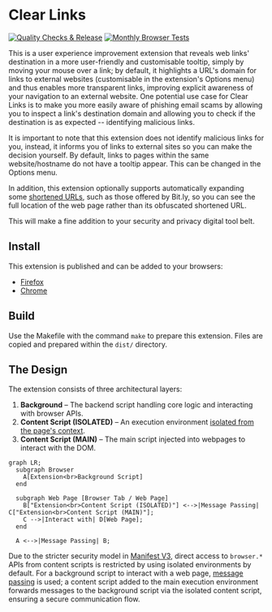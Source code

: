 # Clear Links

[![Quality Checks & Release](https://github.com/ChristopherBull/Clear-Links/actions/workflows/ci.yml/badge.svg)](https://github.com/ChristopherBull/Clear-Links/actions/workflows/ci.yml)
[![Monthly Browser Tests](https://github.com/ChristopherBull/Clear-Links/actions/workflows/monthly-e2e.yml/badge.svg)](https://github.com/ChristopherBull/Clear-Links/actions/workflows/monthly-e2e.yml)

This is a user experience improvement extension that reveals web links' destination in a more user-friendly and customisable tooltip, simply by moving your mouse over a link; by default, it highlights a URL's domain for links to external websites (customisable in the extension's Options menu) and thus enables more transparent links, improving explicit awareness of your navigation to an external website. One potential use case for Clear Links is to make you more easily aware of phishing email scams by allowing you to inspect a link's destination domain and allowing you to check if the destination is as expected -- identifying malicious links.

It is important to note that this extension does not identify malicious links for you, instead, it informs you of links to external sites so you can make the decision yourself. By default, links to pages within the same website/hostname do not have a tooltip appear. This can be changed in the Options menu.

In addition, this extension optionally supports automatically expanding some [shortened URLs](https://en.wikipedia.org/wiki/URL_shortening), such as those offered by Bit.ly, so you can see the full location of the web page rather than its obfuscated shortened URL.

This will make a fine addition to your security and privacy digital tool belt.

## Install

This extension is published and can be added to your browsers:

- [Firefox](https://addons.mozilla.org/en-GB/firefox/addon/clear-web-links/)
- [Chrome](https://chromewebstore.google.com/detail/clear-links/banknjcfbmhcbebgekpcenheaghfcood)

## Build

Use the Makefile with the command `make` to prepare this extension. Files are copied and prepared within the `dist/` directory.

## The Design

The extension consists of three architectural layers:

1. **Background** – The backend script handling core logic and interacting with browser APIs.
2. **Content Script (ISOLATED)** – An execution environment [isolated from the page's context](https://developer.mozilla.org/en-US/docs/Mozilla/Add-ons/WebExtensions/API/scripting/ExecutionWorld).
3. **Content Script (MAIN)** – The main script injected into webpages to interact with the DOM.

```mermaid
graph LR;
  subgraph Browser
    A[Extension<br>Background Script] 
  end

  subgraph Web Page [Browser Tab / Web Page]
    B["Extension<br>Content Script (ISOLATED)"] <-->|Message Passing| C["Extension<br>Content Script (MAIN)"];
    C -->|Interact with| D[Web Page];
  end

  A <-->|Message Passing| B;
```

Due to the stricter security model in [Manifest V3](https://extensionworkshop.com/documentation/develop/manifest-v3-migration-guide/), direct access to `browser.*` APIs from content scripts is restricted by using isolated environments by default. For a background script to interact with a web page, [message passing](https://developer.chrome.com/docs/extensions/develop/concepts/messaging) is used; a content script added to the main execution environment forwards messages to the background script via the isolated content script, ensuring a secure communication flow.
